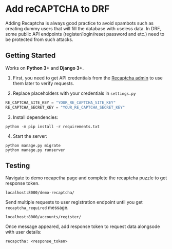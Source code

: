 # Add reCAPTCHA to DRF

Adding Recaptcha is always good practice to avoid spambots such as creating dummy users that will fill the database with useless data. In DRF, some public API endpoints (register/login/reset password and etc.) need to be protected from such attacks.

## Getting Started

Works on **Python 3+** and **Django 3+**.

1. First, you need to get API credentials from the [Recaptcha admin](https://www.google.com/recaptcha/admin/create) to use them later to verify requests.

2. Replace placeholders with your credentials in `settings.py`

```python
RE_CAPTCHA_SITE_KEY = "YOUR_RE_CAPTCHA_SITE_KEY"
RE_CAPTCHA_SECRET_KEY = "YOUR_RE_CAPTCHA_SECRET_KEY"
```

3. Install dependencies:

```
python -m pip install -r requirements.txt
```

4. Start the server:

```
python manage.py migrate
python manage.py runserver
```

## Testing

Navigate to demo recapctha page and complete the recaptcha puzzle to get response token.

```
localhost:8000/demo-recaptcha/
```

Send multiple requests to user registration endpoint until you get `recaptcha_required` message.

```
localhost:8000/accounts/register/
```

Once message appeared, add response token to request data alongsode with user details:

```
recapctha: <response_token>
```

